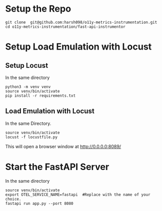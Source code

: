 # Setup the Repo
```
git clone  git@github.com:harsh098/o11y-metrics-instrumentation.git
cd o11y-metrics-instrumentation/fast-api-instrumentor
```

# Setup Load Emulation with Locust
## Setup Locust
In the same directory
```
python3 -m venv venv
source venv/bin/activate
pip install -r requirements.txt
```

## Load Emulation with Locust
In the same Directory.
```
source venv/bin/activate
locust -f locustfile.py
```  
This will open a browser window at http://0.0.0.0:8089/

# Start the FastAPI Server
In the same directory
```
source venv/bin/activate
export OTEL_SERVICE_NAME=fastapi  #Replace with the name of your choice.
fastapi run app.py --port 8080
```
